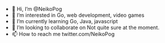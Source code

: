 - 👋 Hi, I’m @NeikoPog
- 👀 I’m interested in Go, web development, video games
- 🌱 I’m currently learning Go, Java, javascript
- 💞️ I’m looking to collaborate on Not quite sure at the moment.
- 📫 How to reach me twitter.com/NeikoPog

<!---
NeikoPog/NeikoPog is a ✨ special ✨ repository because its `README.md` (this file) appears on your GitHub profile.
You can click the Preview link to take a look at your changes.
--->
